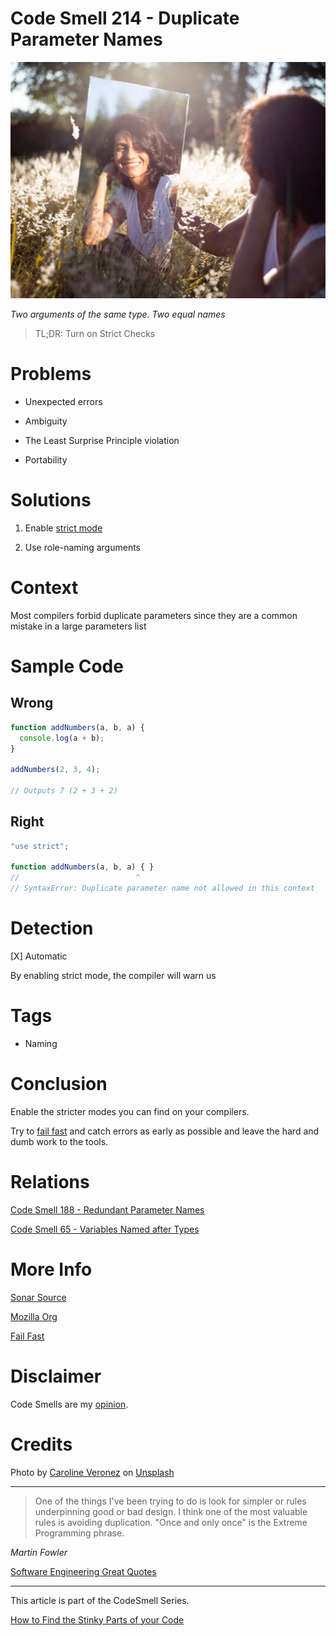 # Code Smell 214 - Duplicate Parameter Names
            
![Code Smell 214 - Duplicate Parameter Names](Code%20Smell%20214%20-%20Duplicate%20Parameter%20Names.jpg)

*Two arguments of the same type. Two equal names*

> TL;DR: Turn on Strict Checks

# Problems

- Unexpected errors

- Ambiguity

- The Least Surprise Principle violation

- Portability

# Solutions

1. Enable [strict mode](https://developer.mozilla.org/en-US/docs/Web/JavaScript/Reference/Strict_mode)

2. Use role-naming arguments

# Context

Most compilers forbid duplicate parameters since they are a common mistake in a large parameters list

# Sample Code

## Wrong

<!-- [Gist Url](https://gist.github.com/mcsee/d7f79fb931bf07d11b28a4f6ca4d2239) -->

```javascript
function addNumbers(a, b, a) {
  console.log(a + b);
}

addNumbers(2, 3, 4);

// Outputs 7 (2 + 3 + 2)
```

## Right

<!-- [Gist Url](https://gist.github.com/mcsee/1fc2681a474de57d2b124b709df9137a) -->

```javascript
"use strict";

function addNumbers(a, b, a) { }
//                          ^
// SyntaxError: Duplicate parameter name not allowed in this context
```

# Detection

[X] Automatic 

By enabling strict mode, the compiler will warn us

# Tags

- Naming

# Conclusion

Enable the stricter modes you can find on your compilers.

Try to [fail fast](https://github.com/mcsee/Software-Design-Articles/tree/main/Articles/Theory/Fail%20Fast/readme.md) and catch errors as early as possible and leave the hard and dumb work to the tools.

# Relations

[Code Smell 188 - Redundant Parameter Names](https://github.com/mcsee/Software-Design-Articles/tree/main/Articles/Code%20Smells/Code%20Smell%20188%20-%20Redundant%20Parameter%20Names/readme.md)

[Code Smell 65 - Variables Named after Types](https://github.com/mcsee/Software-Design-Articles/tree/main/Articles/Code%20Smells/Code%20Smell%2065%20-%20Variables%20Named%20after%20Types/readme.md)

# More Info

[Sonar Source](https://rules.sonarsource.com/csharp/RSPEC-3872)

[Mozilla Org](https://developer.mozilla.org/en-US/docs/Web/JavaScript/Reference/Strict_mode)

[Fail Fast](https://github.com/mcsee/Software-Design-Articles/tree/main/Articles/Theory/Fail%20Fast/readme.md)

# Disclaimer

Code Smells are my [opinion](https://github.com/mcsee/Software-Design-Articles/tree/main/Articles/Blogging/I%20Wrote%20More%20than%2090%20Articles%20on%202021%20Here%20is%20What%20I%20Learned/readme.md).

# Credits

Photo by [Caroline Veronez](https://unsplash.com/@carolineveronez) on [Unsplash](https://unsplash.com/photos/bbjmFMdWYfw)
    
* * *

> One of the things I've been trying to do is look for simpler or rules underpinning good or bad design. I think one of the most valuable rules is avoiding duplication. "Once and only once" is the Extreme Programming phrase.

_Martin Fowler_ 
 
[Software Engineering Great Quotes](https://github.com/mcsee/Software-Design-Articles/tree/main/Articles/Quotes/Software%20Engineering%20Great%20Quotes/readme.md)

* * *

This article is part of the CodeSmell Series.

[How to Find the Stinky Parts of your Code](https://github.com/mcsee/Software-Design-Articles/tree/main/Articles/Code%20Smells/How%20to%20Find%20the%20Stinky%20parts%20of%20your%20Code/readme.md)